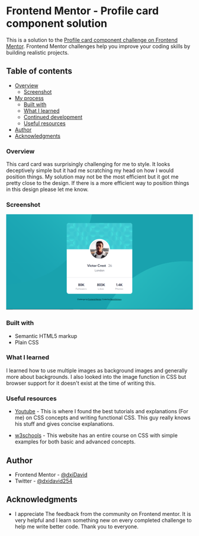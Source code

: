 # Frontend Mentor - Profile card component solution

This is a solution to the [Profile card component challenge on Frontend Mentor](https://www.frontendmentor.io/challenges/profile-card-component-cfArpWshJ). Frontend Mentor challenges help you improve your coding skills by building realistic projects. 

## Table of contents

- [Overview](#overview)
  - [Screenshot](#screenshot)
- [My process](#my-process)
  - [Built with](#built-with)
  - [What I learned](#what-i-learned)
  - [Continued development](#continued-development)
  - [Useful resources](#useful-resources)
- [Author](#author)
- [Acknowledgments](#acknowledgments)



### Overview

This card card was surprisingly challenging for me to style. It looks deceptively simple but it had me scratching my head on how I would position things. My solution may not be the most efficient but it got me pretty close to the design. If there is a more efficient way to position things in this design please let me know.

### Screenshot

![](./images/Screenshot%202023-01-26%20093542.png)


### Built with

- Semantic HTML5 markup
- Plain CSS

### What I learned

I learned how to use multiple images as background images and generally more about backgrounds. I also looked into the image function in CSS but browser support for it doesn't exist at the time of writing this.

### Useful resources

- [Youtube](https://www.youtube.com/@KevinPowell) - This is where I found the best tutorials and explanations (For me) on CSS concepts and      writing functional CSS. This guy really knows his stuff and gives concise explanations.

- [w3schools](https://w3schools.com) - This website has an entire course on CSS with simple examples for both basic and advanced concepts.


## Author

- Frontend Mentor - [@dxiDavid](https://www.frontendmentor.io/profile/dxiDavid)
- Twitter - [@dxidavid254](https://www.twitter.com/dxidavid254)


## Acknowledgments

- I appreciate The feedback from the community on Frontend mentor. It is very helpful and I learn something new on every completed challenge to help me write better code. Thank you to everyone.